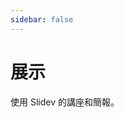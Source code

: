 ```yaml
---
sidebar: false
---
```


# 展示

使用 Slidev 的講座和簡報。

<!-- Edit in ./docs/.vitepress/showcases.ts -->
<ShowCases />
